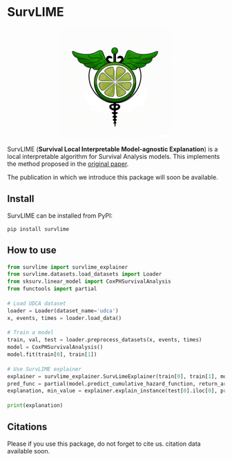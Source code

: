 # SurvLIME

<div style="text-align:center"><img src="logo.png" width="256" height="256"/></div>


SurvLIME (**Survival Local Interpretable Model-agnostic Explanation**) is a local interpretable algorithm for Survival Analysis models. This implements the method proposed in the [original paper](https://www.sciencedirect.com/science/article/abs/pii/S0950705120304044).

The publication in which we introduce this package will soon be available.

## Install
SurvLIME can be installed from PyPI:

```
pip install survlime
```

## How to use
```python
from survlime import survlime_explainer
from survlime.datasets.load_datasets import Loader
from sksurv.linear_model import CoxPHSurvivalAnalysis
from functools import partial

# Load UDCA dataset
loader = Loader(dataset_name='udca')
x, events, times = loader.load_data()

# Train a model
train, val, test = loader.preprocess_datasets(x, events, times)
model = CoxPHSurvivalAnalysis()
model.fit(train[0], train[1])

# Use SurvLIME explainer
explainer = survlime_explainer.SurvLimeExplainer(train[0], train[1], model_output_times=model.event_times_)
pred_func = partial(model.predict_cumulative_hazard_function, return_array=True)
explanation, min_value = explainer.explain_instance(test[0].iloc[0], pred_func, num_samples=1000)

print(explanation)
```

## Citations
Please if you use this package, do not forget to cite us. citation data available soon.

